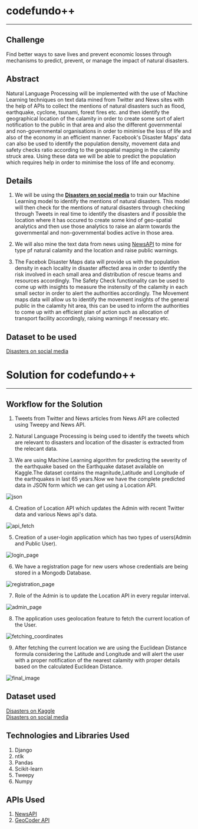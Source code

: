 # codefundo++
<hr>

## Challenge
  Find better ways to save lives and prevent economic losses through mechanisms to predict, prevent, or manage the impact of natural disasters.

## Abstract
  Natural Language Processing will be implemented with the use of Machine Learning techniques on text data mined from Twitter and News sites with the help of APIs to collect the mentions of natural disasters such as flood, earthquake, cyclone, tsunami, forest fires etc. and then identify the geographical location of the calamity in order to create some sort of alert notification to the public in that area and also the different governmental and non-governmental organisations in order to minimise the loss of life and also of the economy in an efficient manner. Facebook's Disaster Maps' data can also be used to identify the population density, movement data and safety checks ratio according to the geospatial mapping in the calamity struck area. Using these data we will be able to predict the population which requires help in order to minimise the loss of life and economy.
  
## Details
  1. We will be using the <a href='https://www.figure-eight.com/data-for-everyone/'><b>Disasters on social media</b></a> to train our Machine Learning model to identify the mentions of natural disasters. This model will then check for the mentions of natural disasters through checking through Tweets in real time to identify the disasters and if possible the location where it has occured to create some kind of geo-spatial analytics and then use those analytics to raise an alarm towards the governmental and non-governmental bodies active in those area.
 
 2. We will also mine the text data from news using <a href='https://newsapi.org/'>NewsAPI</a> to mine for type pf natural calamity and the location and raise public warnings.
 
 3. The Facebok Disaster Maps data will provide us with the population density in each locality in disaster affected area in order to identify the risk involved in each small area and distribution of rescue teams and resources accordingly. The Safety Check functionality can be used to come up with insights to measure the instensity of the calamity in each small sector in order to alert the authorities accordingly. The Movement maps data will allow us to identify the movement insights of the general public in the calamity hit area, this can be used to inform the authorities to come up with an efficient plan of action such as allocation of transport facility accordingly, raising warnings if necessary etc.
 
## Dataset to be used
[Disasters on social media](https://www.figure-eight.com/data-for-everyone/)

# Solution for codefundo++
<hr>

## Workflow for the Solution
 1. Tweets from Twitter and News articles from News API are collected using Tweepy and News API. 
  
 2. Natural Language Processing is being used to identify the tweets which are relevant to disasters and location of the disaster is extracted from the relecant data.

 3. We are using Machine Learning algorithm for predicting the severity of the earthquake based on the Earthquake dataset available on
 Kaggle.The dataset contains the magnitude,Latitude and Longitude of the earthquakes in last 65 years.Now we have the complete predicted 
 data in JSON form which we can get using a Location API.
 
  ![json](https://user-images.githubusercontent.com/25566552/47602743-af421980-da00-11e8-8436-d7ef5fc8bff6.png)

  
 4. Creation of Location API which updates the Admin with recent Twitter data and various News api's data.
  
  ![api_fetch](https://user-images.githubusercontent.com/25566552/47602808-66d72b80-da01-11e8-8e99-eec3c221dd30.png)

  
 5. Creation of a user-login application which has two types of users(Admin and Public User).
  
  ![login_page](https://user-images.githubusercontent.com/25566552/47603047-1a411f80-da04-11e8-9d9d-b0ad0ad97742.png)
  
   
 6. We have a registration page for new users whose credentials are being stored in a Mongodb Database.
  
  ![registration_page](https://user-images.githubusercontent.com/25566552/47602837-a43bb900-da01-11e8-9094-035d408f4844.png)

   
 7. Role of the Admin is to update the Location API in every regular interval.
  
  ![admin_page](https://user-images.githubusercontent.com/25566552/47602843-c2091e00-da01-11e8-91ca-35468d467566.png)
  
  
 8. The application uses geolocation feature to fetch the current location of the User.
  
  
  ![fetching_coordinates](https://user-images.githubusercontent.com/25566552/47602986-97b86000-da03-11e8-8892-bb19f7a30ec5.jpg)
  
  
 9. After fetching the current location we are using the Euclidean Distance formula considering the Latitude and Longitude and will alert the user with a proper notification of the nearest calamity with proper details based on the calculated Euclidean Distance.
  
  ![final_image](https://user-images.githubusercontent.com/25566552/47602994-a0109b00-da03-11e8-95d3-037594c1ae5b.jpg)


## Dataset used 
[Disasters on Kaggle](https://www.kaggle.com/usgs/earthquake-database#database.csv)<br/>
[Disasters on social media](https://www.figure-eight.com/data-for-everyone/)

## Technologies and Libraries Used

  1. Django
  2. ntlk
  3. Pandas
  4. Scikit-learn
  5. Tweepy
  6. Numpy

## APIs Used
  
  1. <a href='https://newsapi.org/'>NewsAPI</a>
  2. <a href='https://developer.here.com/documentation/geocoder/topics/quick-start-geocode.html'>GeoCoder API</a>
